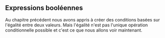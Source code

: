 ## Expressions booléennes

Au chapitre précédent nous avons appris à créer des conditions basées sur l'égalité entre deux valeurs.
Mais l'égalité n'est pas l'unique opération conditionnelle possible et c'est ce que nous allons voir maintenant.
